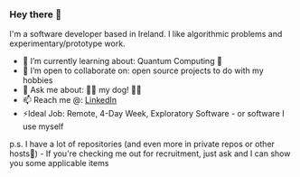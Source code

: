 ### Hey there 👋

I'm a software developer based in Ireland. I like algorithmic problems and experimentary/prototype work.

- 🌱 I’m currently learning about: Quantum Computing 👀 
- 👯 I’m open to collaborate on: open source projects to do with my hobbies
- 💬 Ask me about: 💖💖 my dog! 💖💖
- 📫 Reach me @: [LinkedIn](https://www.linkedin.com/in/ianfhunter/)
- ⚡Ideal Job: Remote, 4-Day Week, Exploratory Software - or software I use myself

p.s. I have a lot of repositories (and even more in private repos or other hosts😬) - If you're checking me out for recruitment, just ask and I can show you some applicable items
